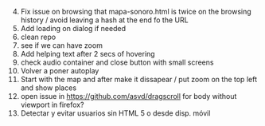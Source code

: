 4. Fix issue on browsing that mapa-sonoro.html is twice on the browsing history / avoid leaving a hash at the end fo the URL
9. Add loading on dialog if needed
10. clean repo
11. see if we can have zoom
12. Add helping text after 2 secs of hovering
15. check audio container and close button with small screens
16. Volver a poner autoplay
17. Start with the map and after make it dissapear / put zoom on the top left and show places
19. open issue in https://github.com/asvd/dragscroll for body without viewport in firefox?
21. Detectar y evitar usuarios sin HTML 5 o desde disp. móvil
